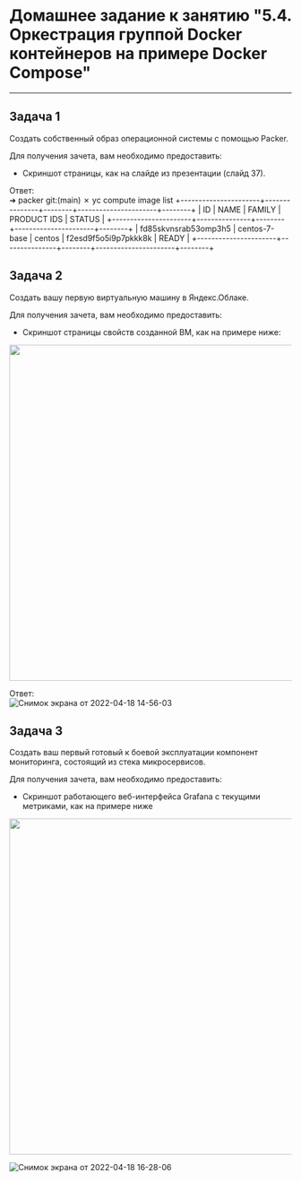 # Домашнее задание к занятию "5.4. Оркестрация группой Docker контейнеров на примере Docker Compose"


---

## Задача 1

Создать собственный образ операционной системы с помощью Packer.

Для получения зачета, вам необходимо предоставить:
- Скриншот страницы, как на слайде из презентации (слайд 37).

Ответ:  
➜  packer git:(main) ✗ yc compute image list
+----------------------+---------------+--------+----------------------+--------+
|          ID          |     NAME      | FAMILY |     PRODUCT IDS      | STATUS |
+----------------------+---------------+--------+----------------------+--------+
| fd85skvnsrab53omp3h5 | centos-7-base | centos | f2esd9f5o5i9p7pkkk8k | READY  |
+----------------------+---------------+--------+----------------------+--------+


## Задача 2

Создать вашу первую виртуальную машину в Яндекс.Облаке.

Для получения зачета, вам необходимо предоставить:
- Скриншот страницы свойств созданной ВМ, как на примере ниже:

<p align="center">
  <img width="1200" height="600" src="./assets/yc_01.png">
</p>

Ответ:  
![Снимок экрана от 2022-04-18 14-56-03](https://user-images.githubusercontent.com/26147777/163804823-0efc7e6c-2a3c-4f20-bda3-4f289582ae0e.png)


## Задача 3

Создать ваш первый готовый к боевой эксплуатации компонент мониторинга, состоящий из стека микросервисов.

Для получения зачета, вам необходимо предоставить:
- Скриншот работающего веб-интерфейса Grafana с текущими метриками, как на примере ниже
<p align="center">
  <img width="1200" height="600" src="./assets/yc_02.png">
</p>

![Снимок экрана от 2022-04-18 16-28-06](https://user-images.githubusercontent.com/26147777/163822556-7b5c2584-829a-4169-95df-3f1f45b27ff4.png)

